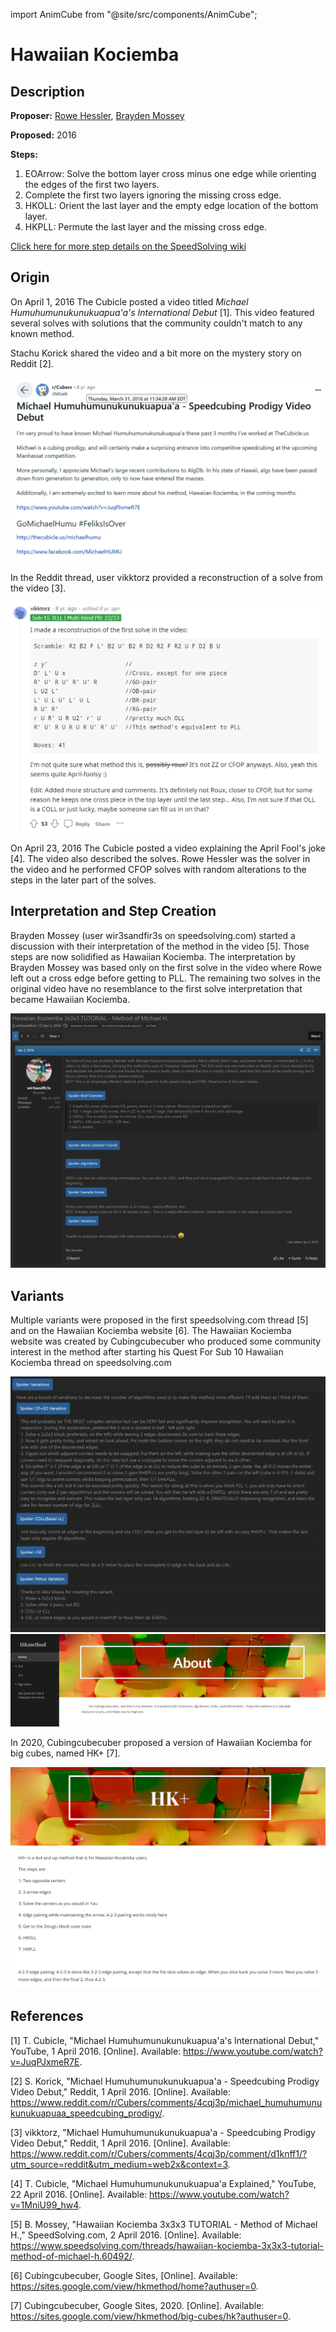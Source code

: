 import AnimCube from "@site/src/components/AnimCube";

# Hawaiian Kociemba

<AnimCube params="config=../../ExhibitConfig.txt&facelets=llllyllllwwwwwwwlwdbbdbbdbbdggdggdggdddoooooodrrdrddrr" width="400px" height="400px" />

## Description

**Proposer:** [Rowe Hessler](CubingContributors/MethodDevelopers.md#hessler-rowe), [Brayden Mossey](CubingContributors/MethodDevelopers.md#mossey-brayden)

**Proposed:** 2016

**Steps:**

1. EOArrow: Solve the bottom layer cross minus one edge while orienting the edges of the first two layers.
2. Complete the first two layers ignoring the missing cross edge.
3. HKOLL: Orient the last layer and the empty edge location of the bottom layer.
4. HKPLL: Permute the last layer and the missing cross edge.

[Click here for more step details on the SpeedSolving wiki](https://www.speedsolving.com/wiki/index.php?title=Hawaiian_Kociemba)

## Origin

On April 1, 2016 The Cubicle posted a video titled *Michael Humuhumunukunukuapua'a's International Debut* [1]. This video featured several solves with solutions that the community couldn't match to any known method.

Stachu Korick shared the video and a bit more on the mystery story on Reddit [2].

![](img/HawaiianKociemba/Korick.png)

In the Reddit thread, user vikktorz provided a reconstruction of a solve from the video [3].

![](img/HawaiianKociemba/vikktorz.png)

On April 23, 2016 The Cubicle posted a video explaining the April Fool's joke [4]. The video also described the solves. Rowe Hessler was the solver in the video and he performed CFOP solves with random alterations to the steps in the later part of the solves.

## Interpretation and Step Creation

Brayden Mossey (user wir3sandfir3s on speedsolving.com) started a discussion with their interpretation of the method in the video [5]. Those steps are now solidified as Hawaiian Kociemba. The interpretation by Brayden Mossey was based only on the first solve in the video where Rowe left out a cross edge before getting to PLL. The remaining two solves in the original video have no resemblance to the first solve interpretation that became Hawaiian Kociemba.

![](img/HawaiianKociemba/Mossey.png)

## Variants

Multiple variants were proposed in the first speedsolving.com thread [5] and on the Hawaiian Kociemba website [6]. The Hawaiian Kociemba website was created by Cubingcubecuber who produced some community interest in the method after starting his Quest For Sub 10 Hawaiian Kociemba thread on speedsolving.com

![](img/HawaiianKociemba/Variants.png)
![](img/HawaiianKociemba/Website.png)

In 2020, Cubingcubecuber proposed a version of Hawaiian Kociemba for big cubes, named HK+ [7].

![](img/HawaiianKociemba/HK+.png)

## References

[1] T. Cubicle, "Michael Humuhumunukunukuapua'a's International Debut," YouTube, 1 April 2016. [Online]. Available: https://www.youtube.com/watch?v=JuqPJxmeR7E.

[2] S. Korick, "Michael Humuhumunukunukuapua'a - Speedcubing Prodigy Video Debut," Reddit, 1 April 2016. [Online]. Available: https://www.reddit.com/r/Cubers/comments/4cqj3p/michael_humuhumunukunukuapuaa_speedcubing_prodigy/.

[3] vikktorz, "Michael Humuhumunukunukuapua'a - Speedcubing Prodigy Video Debut," Reddit, 1 April 2016. [Online]. Available: https://www.reddit.com/r/Cubers/comments/4cqj3p/comment/d1knff1/?utm_source=reddit&utm_medium=web2x&context=3.

[4] T. Cubicle, "Michael Humuhumunukunukuapua'a Explained," YouTube, 22 April 2016. [Online]. Available: https://www.youtube.com/watch?v=1MniU99_hw4.

[5] B. Mossey, "Hawaiian Kociemba 3x3x3 TUTORIAL - Method of Michael H.," SpeedSolving.com, 2 April 2016. [Online]. Available: https://www.speedsolving.com/threads/hawaiian-kociemba-3x3x3-tutorial-method-of-michael-h.60492/.

[6] Cubingcubecuber, Google Sites, [Online]. Available: https://sites.google.com/view/hkmethod/home?authuser=0.

[7] Cubingcubecuber, Google Sites, 2020. [Online]. Available: https://sites.google.com/view/hkmethod/big-cubes/hk?authuser=0.